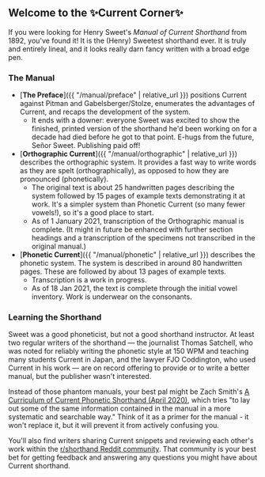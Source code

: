 ## Welcome to the ✨Current Corner✨

If you were looking for Henry Sweet's _Manual of Current Shorthand_ from 1892, you've found it!
It is the (Henry) Sweetest shorthand ever.
It is truly and entirely lineal, and it looks really darn fancy written with a broad edge pen.

### The Manual
- [**The Preface**]({{ "/manual/preface" | relative_url }}) positions Current against Pitman and Gabelsberger/Stolze, enumerates the advantages of Current, and recaps the development of the system.
  - It ends with a downer: everyone Sweet was excited to show the finished, printed version of the shorthand he'd been working on for a decade had died before he got to that point. E-hugs from the future, Señor Sweet. Publishing paid off!
- [**Orthographic Current**]({{ "/manual/orthographic" | relative_url }}) describes the orthographic system. It provides a fast way to write words as they are spelt (orthographically), as opposed to how they are pronounced (phonetically).
  - The original text is about 25 handwritten pages describing the system followed by 15 pages of example texts demonstrating it at work. It's a simpler system than Phonetic Current (so many fewer vowels!), so it's a good place to start.
  - As of 1 January 2021, transcription of the Orthographic manual is complete. (It might in future be enhanced with further section headings and a transcription of the specimens not transcribed in the original manual.)
- [**Phonetic Current**]({{ "/manual/phonetic" | relative_url }}) describes the phonetic system. The system is described in around 80 handwritten pages. These are followed by about 13 pages of example texts.
  - Transcription is a work in progress.
  - As of 18 Jan 2021, the text is complete through the initial vowel inventory. Work is underwear on the consonants.
  
### Learning the Shorthand
Sweet was a good phoneticist, but not a good shorthand instructor. At least two regular writers of the shorthand — the journalist Thomas Satchell, who was noted for reliably writing the phonetic style at 150 WPM and teaching many students Current in Japan, and the lawyer FJO Coddington, who used Current in his work — are on record offering to provide or to write a better manual, but the publisher wasn't interested.

Instead of those phantom manuals,
your best pal might be Zach Smith's
[A Curriculum of Current Phonetic Shorthand (April 2020)](https://blog.zdsmith.com/posts/a-curriculum-of-current-phonetic-shorthand.html),
which tries "to lay out some of the same information contained in the manual in a more systematic and searchable way."
Think of it as a primer for the manual - it won't replace it, but it will prevent it from actively confusing you.

You'll also find writers sharing Current snippets and reviewing each other's work within the
[r/shorthand Reddit community](https://www.reddit.com/r/shorthand).
That community is your best bet for getting feedback and answering any questions you might have about Current shorthand.

